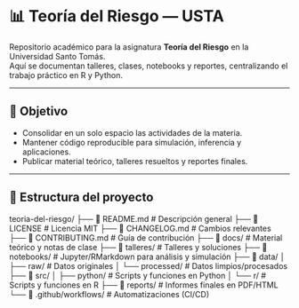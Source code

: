 # 📊 Teoría del Riesgo — USTA  

Repositorio académico para la asignatura **Teoría del Riesgo** en la Universidad Santo Tomás.  
Aquí se documentan talleres, clases, notebooks y reportes, centralizando el trabajo práctico en R y Python.  

---

## 🎯 Objetivo
- Consolidar en un solo espacio las actividades de la materia.  
- Mantener código reproducible para simulación, inferencia y aplicaciones.  
- Publicar material teórico, talleres resueltos y reportes finales.  

---

## 📁 Estructura del proyecto
teoria-del-riesgo/
├── 📄 README.md # Descripción general
├── 📄 LICENSE # Licencia MIT
├── 📄 CHANGELOG.md # Cambios relevantes
├── 📄 CONTRIBUTING.md # Guía de contribución
├── 📁 docs/ # Material teórico y notas de clase
├── 📁 talleres/ # Talleres y soluciones
├── 📁 notebooks/ # Jupyter/RMarkdown para análisis y simulación
├── 📁 data/
│ ├── raw/ # Datos originales
│ └── processed/ # Datos limpios/procesados
├── 📁 src/
│ ├── python/ # Scripts y funciones en Python
│ └── r/ # Scripts y funciones en R
├── 📁 reports/ # Informes finales en PDF/HTML
└── 📁 .github/workflows/ # Automatizaciones (CI/CD)


